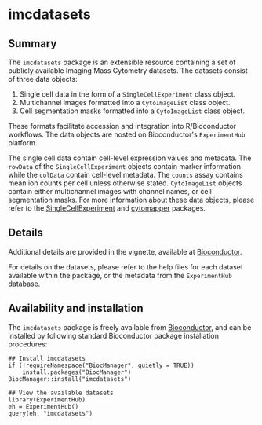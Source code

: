 # imcdatasets

## Summary


The `imcdatasets` package is an extensible resource containing a set of publicly available Imaging Mass Cytometry datasets. The datasets consist of three data objects:
1. Single cell data in the form of a `SingleCellExperiment` class object.
2. Multichannel images formatted into a `CytoImageList` class object.
3. Cell segmentation masks formatted into a `CytoImageList` class object.

These formats facilitate accession and integration into R/Bioconductor workflows. The data objects are hosted on Bioconductor's `ExperimentHub` platform.

The single cell data contain cell-level expression values and metadata. The `rowData` of the `SingleCellExperiment` objects contain marker information while the `colData` contain cell-level metadata. The `counts` assay contains mean ion counts per cell unless otherwise stated. `CytoImageList` objects contain either multichannel images with channel names, or cell segmentation masks. For more information about these data objects, please refer to the [SingleCellExperiment](https://www.bioconductor.org/packages/release/bioc/html/SingleCellExperiment.html) and [cytomapper](https://www.bioconductor.org/packages/release/bioc/html/cytomapper.html) packages.

## Details

Additional details are provided in the vignette, available at [Bioconductor](https://www.bioconductor.org/packages/release/bioc/vignettes/imcdatasets/inst/doc/imcdatasets.html).

For details on the datasets, please refer to the help files for each dataset available within the package, or the metadata from the `ExperimentHub` database.

## Availability and installation

The `imcdatasets` package is freely available from [Bioconductor](https://www.bioconductor.org/packages/release/bioc/html/imcdatasets.html), and can be installed by following standard Bioconductor package installation procedures:

```{r}
## Install imcdatasets
if (!requireNamespace("BiocManager", quietly = TRUE))
    install.packages("BiocManager")
BiocManager::install("imcdatasets")

## View the available datasets
library(ExperimentHub)
eh = ExperimentHub()
query(eh, "imcdatasets")
```
